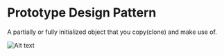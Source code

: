 # Prototype Design Pattern

A partially or fully initialized object that you copy(clone) and make use of.

![Alt text](./PrototypeSummary.png)